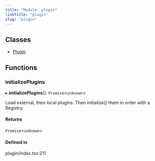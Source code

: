 ```yaml
---
title: "Module: plugin"
linkTitle: "plugin"
slug: "plugin"
---
```


## Classes

- [Plugin](../classes/plugin.Plugin.md)

## Functions

### initializePlugins

▸ **initializePlugins**(): `Promise`<`unknown`\>

Load external, then local plugins. Then initialize() them in order with a Registry.

#### Returns

`Promise`<`unknown`\>

#### Defined in

plugin/index.tsx:211
